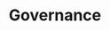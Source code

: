 ---
title: Governance

type: landing

url: "/about"

sections:
  - block: markdown
    content:
      title: Governance
      subtitle:
      text: |-
        <p align="center">
        The Alkemio Foundation is governed by a Board of Directors. 
        </p>
        <p align="center">
        The Alkemio Foundation oversees the development of the Alkemio platform. This is achieved by the board members of Alkemio Foundation being the stewards of Alkemio Holding B.V., which is responsible for the Alkemio platform.
        </p>
        <p align="center">
        For additional information on the structure of Alkemio, including steward-ownership, please visit the <b><a href="/structure">Structure</a></b> page.  
        </p>
    design:
      # Use a 1-column layout
      columns: "1"
      spacing:
          # Customize the section spacing. Order is top, right, bottom, left.
          padding: ["40px", "0", "50px", "0"]
      background:
          color: white

  - block: markdown
    content:
      title: Board Members
      subtitle: 
      text: |-
        <p align="center">
        The board members are currently the co-founders of Alkemio Foundation. 
        </p>
        <p align="center">
        The number of board members, and hence stewards for the Alkemio platform, will be expanded as the organization grows.
        </p>
    design:
      # Use a 1-column layout
      columns: "1"
      spacing:
          # Customize the section spacing. Order is top, right, bottom, left.
          padding: ["20px", "40px", "20px", "40px"]
      background:
          color: rgb(241, 244, 245)

  - block: people
    content:
      user_groups:
        - Stewards
  
    design:
      # Show user's social networking links? (true/false)
      show_social: true
      # Show user's interests? (true/false)
      show_interests: false
      # Show user's role?
      show_role: true
      # Show user's organizations/affiliations?
      show_organizations: false
      columns: "1"
      spacing:
        # Customize the section spacing. Order is top, right, bottom, left.
        padding: ["10px", "0", "20px", "0"]
      background:
        color: rgb(241, 244, 245)
      advanced:
        css_style: "text-align: center;"

  - block: markdown
    content:
      title: Advisors
      subtitle: 
      text: |-
        <p align="center">
        Providing feedback and advice to the stewards in the realization of the vision of Alkemio Foundation. Participation in the Board of Advisors is a voluntary role.
        </p>
    design:
      # Use a 1-column layout
      columns: "1"
      spacing:
          # Customize the section spacing. Order is top, right, bottom, left.
          padding: ["20px", "40px", "20px", "40px"]
      background:
          color: white

  - block: people
    content:
      user_groups:
        - Board of Advisors
  
    design:
      # Show user's social networking links? (true/false)
      show_social: true
      # Show user's interests? (true/false)
      show_interests: false
      # Show user's role?
      show_role: true
      # Show user's organizations/affiliations?
      show_organizations: true
      columns: "1"
      spacing:
        # Customize the section spacing. Order is top, right, bottom, left.
        padding: ["10px", "0", "20px", "0"]
      background:
        color: white
      advanced:
        css_style: "text-align: center;"
      
  - block: markdown
    content:
      title: 
      subtitle: 
      text: |-
        <p align="center">
        Please visit the <b><a href="https://welcome.alkem.io/team/">Alkemio team page</a></b> for additional information about the team realizing the Alkemio vision, as well as for open vacancies.  
        </p>
    design:
      # Use a 1-column layout
      columns: "1"
      spacing:
          # Customize the section spacing. Order is top, right, bottom, left.
          padding: ["20px", "40px", "40px", "40px"]
      background:
          color: rgb(241, 244, 245)
---